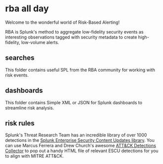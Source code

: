 # rba all day
Welcome to the wonderful world of Risk-Based Alerting!

RBA is Splunk's method to aggregate low-fidelity security events as interesting observations tagged with security metadata to create high-fidelity, low-volume alerts. 

## searches
This folder contains useful SPL from the RBA community for working with risk events.

## dashboards 
This folder contains Simple XML or JSON for Splunk dashboards to streamline risk analysis.

## risk rules
Splunk's Threat Research Team has an incredible library of over 1000 detections in the [Splunk Enterprise Security Content Updates library](https://research.splunk.com/). You can use Marcus Ferrera and Drew Church's awesome [ATT&CK Detections Collector](https://github.com/splunk/attack-detections-collector) to pop out a handy HTML file of relevant ESCU detections for you to align with MITRE ATT&CK.
